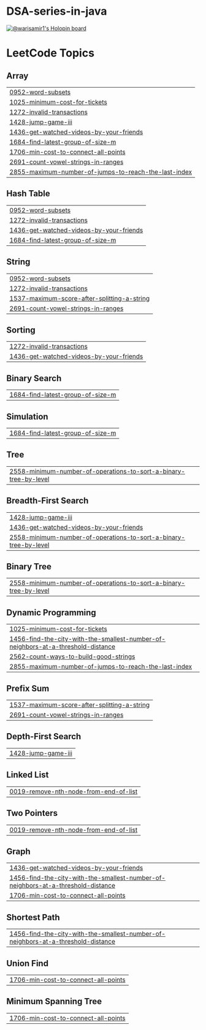 # DSA-series-in-java
[![@warisamir1's Holopin board](https://holopin.me/warisamir)](https://holopin.io/@warisamir)

<!---LeetCode Topics Start-->
# LeetCode Topics
## Array
|  |
| ------- |
| [0952-word-subsets](https://github.com/warisamir/DSA-series-in-java/tree/master/0952-word-subsets) |
| [1025-minimum-cost-for-tickets](https://github.com/warisamir/DSA-series-in-java/tree/master/1025-minimum-cost-for-tickets) |
| [1272-invalid-transactions](https://github.com/warisamir/DSA-series-in-java/tree/master/1272-invalid-transactions) |
| [1428-jump-game-iii](https://github.com/warisamir/DSA-series-in-java/tree/master/1428-jump-game-iii) |
| [1436-get-watched-videos-by-your-friends](https://github.com/warisamir/DSA-series-in-java/tree/master/1436-get-watched-videos-by-your-friends) |
| [1684-find-latest-group-of-size-m](https://github.com/warisamir/DSA-series-in-java/tree/master/1684-find-latest-group-of-size-m) |
| [1706-min-cost-to-connect-all-points](https://github.com/warisamir/DSA-series-in-java/tree/master/1706-min-cost-to-connect-all-points) |
| [2691-count-vowel-strings-in-ranges](https://github.com/warisamir/DSA-series-in-java/tree/master/2691-count-vowel-strings-in-ranges) |
| [2855-maximum-number-of-jumps-to-reach-the-last-index](https://github.com/warisamir/DSA-series-in-java/tree/master/2855-maximum-number-of-jumps-to-reach-the-last-index) |
## Hash Table
|  |
| ------- |
| [0952-word-subsets](https://github.com/warisamir/DSA-series-in-java/tree/master/0952-word-subsets) |
| [1272-invalid-transactions](https://github.com/warisamir/DSA-series-in-java/tree/master/1272-invalid-transactions) |
| [1436-get-watched-videos-by-your-friends](https://github.com/warisamir/DSA-series-in-java/tree/master/1436-get-watched-videos-by-your-friends) |
| [1684-find-latest-group-of-size-m](https://github.com/warisamir/DSA-series-in-java/tree/master/1684-find-latest-group-of-size-m) |
## String
|  |
| ------- |
| [0952-word-subsets](https://github.com/warisamir/DSA-series-in-java/tree/master/0952-word-subsets) |
| [1272-invalid-transactions](https://github.com/warisamir/DSA-series-in-java/tree/master/1272-invalid-transactions) |
| [1537-maximum-score-after-splitting-a-string](https://github.com/warisamir/DSA-series-in-java/tree/master/1537-maximum-score-after-splitting-a-string) |
| [2691-count-vowel-strings-in-ranges](https://github.com/warisamir/DSA-series-in-java/tree/master/2691-count-vowel-strings-in-ranges) |
## Sorting
|  |
| ------- |
| [1272-invalid-transactions](https://github.com/warisamir/DSA-series-in-java/tree/master/1272-invalid-transactions) |
| [1436-get-watched-videos-by-your-friends](https://github.com/warisamir/DSA-series-in-java/tree/master/1436-get-watched-videos-by-your-friends) |
## Binary Search
|  |
| ------- |
| [1684-find-latest-group-of-size-m](https://github.com/warisamir/DSA-series-in-java/tree/master/1684-find-latest-group-of-size-m) |
## Simulation
|  |
| ------- |
| [1684-find-latest-group-of-size-m](https://github.com/warisamir/DSA-series-in-java/tree/master/1684-find-latest-group-of-size-m) |
## Tree
|  |
| ------- |
| [2558-minimum-number-of-operations-to-sort-a-binary-tree-by-level](https://github.com/warisamir/DSA-series-in-java/tree/master/2558-minimum-number-of-operations-to-sort-a-binary-tree-by-level) |
## Breadth-First Search
|  |
| ------- |
| [1428-jump-game-iii](https://github.com/warisamir/DSA-series-in-java/tree/master/1428-jump-game-iii) |
| [1436-get-watched-videos-by-your-friends](https://github.com/warisamir/DSA-series-in-java/tree/master/1436-get-watched-videos-by-your-friends) |
| [2558-minimum-number-of-operations-to-sort-a-binary-tree-by-level](https://github.com/warisamir/DSA-series-in-java/tree/master/2558-minimum-number-of-operations-to-sort-a-binary-tree-by-level) |
## Binary Tree
|  |
| ------- |
| [2558-minimum-number-of-operations-to-sort-a-binary-tree-by-level](https://github.com/warisamir/DSA-series-in-java/tree/master/2558-minimum-number-of-operations-to-sort-a-binary-tree-by-level) |
## Dynamic Programming
|  |
| ------- |
| [1025-minimum-cost-for-tickets](https://github.com/warisamir/DSA-series-in-java/tree/master/1025-minimum-cost-for-tickets) |
| [1456-find-the-city-with-the-smallest-number-of-neighbors-at-a-threshold-distance](https://github.com/warisamir/DSA-series-in-java/tree/master/1456-find-the-city-with-the-smallest-number-of-neighbors-at-a-threshold-distance) |
| [2562-count-ways-to-build-good-strings](https://github.com/warisamir/DSA-series-in-java/tree/master/2562-count-ways-to-build-good-strings) |
| [2855-maximum-number-of-jumps-to-reach-the-last-index](https://github.com/warisamir/DSA-series-in-java/tree/master/2855-maximum-number-of-jumps-to-reach-the-last-index) |
## Prefix Sum
|  |
| ------- |
| [1537-maximum-score-after-splitting-a-string](https://github.com/warisamir/DSA-series-in-java/tree/master/1537-maximum-score-after-splitting-a-string) |
| [2691-count-vowel-strings-in-ranges](https://github.com/warisamir/DSA-series-in-java/tree/master/2691-count-vowel-strings-in-ranges) |
## Depth-First Search
|  |
| ------- |
| [1428-jump-game-iii](https://github.com/warisamir/DSA-series-in-java/tree/master/1428-jump-game-iii) |
## Linked List
|  |
| ------- |
| [0019-remove-nth-node-from-end-of-list](https://github.com/warisamir/DSA-series-in-java/tree/master/0019-remove-nth-node-from-end-of-list) |
## Two Pointers
|  |
| ------- |
| [0019-remove-nth-node-from-end-of-list](https://github.com/warisamir/DSA-series-in-java/tree/master/0019-remove-nth-node-from-end-of-list) |
## Graph
|  |
| ------- |
| [1436-get-watched-videos-by-your-friends](https://github.com/warisamir/DSA-series-in-java/tree/master/1436-get-watched-videos-by-your-friends) |
| [1456-find-the-city-with-the-smallest-number-of-neighbors-at-a-threshold-distance](https://github.com/warisamir/DSA-series-in-java/tree/master/1456-find-the-city-with-the-smallest-number-of-neighbors-at-a-threshold-distance) |
| [1706-min-cost-to-connect-all-points](https://github.com/warisamir/DSA-series-in-java/tree/master/1706-min-cost-to-connect-all-points) |
## Shortest Path
|  |
| ------- |
| [1456-find-the-city-with-the-smallest-number-of-neighbors-at-a-threshold-distance](https://github.com/warisamir/DSA-series-in-java/tree/master/1456-find-the-city-with-the-smallest-number-of-neighbors-at-a-threshold-distance) |
## Union Find
|  |
| ------- |
| [1706-min-cost-to-connect-all-points](https://github.com/warisamir/DSA-series-in-java/tree/master/1706-min-cost-to-connect-all-points) |
## Minimum Spanning Tree
|  |
| ------- |
| [1706-min-cost-to-connect-all-points](https://github.com/warisamir/DSA-series-in-java/tree/master/1706-min-cost-to-connect-all-points) |
<!---LeetCode Topics End-->